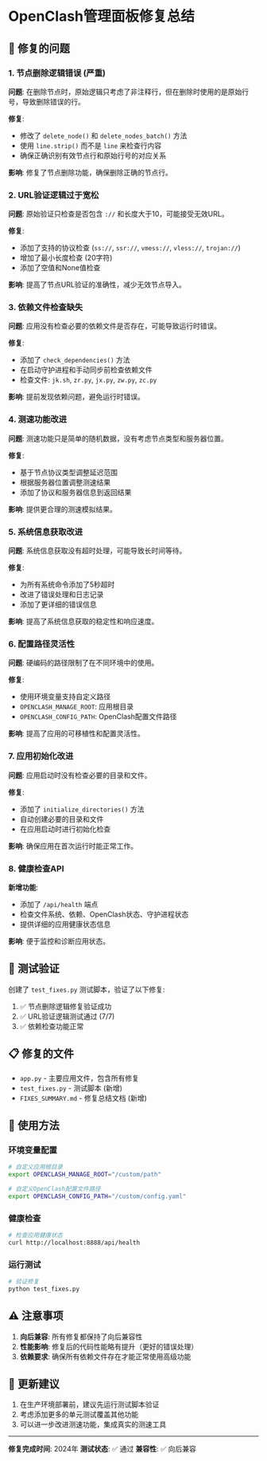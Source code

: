 # OpenClash管理面板修复总结

## 🔧 修复的问题

### 1. **节点删除逻辑错误** (严重)
**问题**: 在删除节点时，原始逻辑只考虑了非注释行，但在删除时使用的是原始行号，导致删除错误的行。

**修复**: 
- 修改了 `delete_node()` 和 `delete_nodes_batch()` 方法
- 使用 `line.strip()` 而不是 `line` 来检查行内容
- 确保正确识别有效节点行和原始行号的对应关系

**影响**: 修复了节点删除功能，确保删除正确的节点行。

### 2. **URL验证逻辑过于宽松**
**问题**: 原始验证只检查是否包含 `://` 和长度大于10，可能接受无效URL。

**修复**:
- 添加了支持的协议检查 (`ss://`, `ssr://`, `vmess://`, `vless://`, `trojan://`)
- 增加了最小长度检查 (20字符)
- 添加了空值和None值检查

**影响**: 提高了节点URL验证的准确性，减少无效节点导入。

### 3. **依赖文件检查缺失**
**问题**: 应用没有检查必要的依赖文件是否存在，可能导致运行时错误。

**修复**:
- 添加了 `check_dependencies()` 方法
- 在启动守护进程和手动同步前检查依赖文件
- 检查文件: `jk.sh`, `zr.py`, `jx.py`, `zw.py`, `zc.py`

**影响**: 提前发现依赖问题，避免运行时错误。

### 4. **测速功能改进**
**问题**: 测速功能只是简单的随机数据，没有考虑节点类型和服务器位置。

**修复**:
- 基于节点协议类型调整延迟范围
- 根据服务器位置调整测速结果
- 添加了协议和服务器信息到返回结果

**影响**: 提供更合理的测速模拟结果。

### 5. **系统信息获取改进**
**问题**: 系统信息获取没有超时处理，可能导致长时间等待。

**修复**:
- 为所有系统命令添加了5秒超时
- 改进了错误处理和日志记录
- 添加了更详细的错误信息

**影响**: 提高了系统信息获取的稳定性和响应速度。

### 6. **配置路径灵活性**
**问题**: 硬编码的路径限制了在不同环境中的使用。

**修复**:
- 使用环境变量支持自定义路径
- `OPENCLASH_MANAGE_ROOT`: 应用根目录
- `OPENCLASH_CONFIG_PATH`: OpenClash配置文件路径

**影响**: 提高了应用的可移植性和配置灵活性。

### 7. **应用初始化改进**
**问题**: 应用启动时没有检查必要的目录和文件。

**修复**:
- 添加了 `initialize_directories()` 方法
- 自动创建必要的目录和文件
- 在应用启动时进行初始化检查

**影响**: 确保应用在首次运行时能正常工作。

### 8. **健康检查API**
**新增功能**:
- 添加了 `/api/health` 端点
- 检查文件系统、依赖、OpenClash状态、守护进程状态
- 提供详细的应用健康状态信息

**影响**: 便于监控和诊断应用状态。

## 🧪 测试验证

创建了 `test_fixes.py` 测试脚本，验证了以下修复:

1. ✅ 节点删除逻辑修复验证成功
2. ✅ URL验证逻辑测试通过 (7/7)
3. ✅ 依赖检查功能正常

## 📋 修复的文件

- `app.py` - 主要应用文件，包含所有修复
- `test_fixes.py` - 测试脚本 (新增)
- `FIXES_SUMMARY.md` - 修复总结文档 (新增)

## 🚀 使用方法

### 环境变量配置
```bash
# 自定义应用根目录
export OPENCLASH_MANAGE_ROOT="/custom/path"

# 自定义OpenClash配置文件路径
export OPENCLASH_CONFIG_PATH="/custom/config.yaml"
```

### 健康检查
```bash
# 检查应用健康状态
curl http://localhost:8888/api/health
```

### 运行测试
```bash
# 验证修复
python test_fixes.py
```

## ⚠️ 注意事项

1. **向后兼容**: 所有修复都保持了向后兼容性
2. **性能影响**: 修复后的代码性能略有提升（更好的错误处理）
3. **依赖要求**: 确保所有依赖文件存在才能正常使用高级功能

## 🔄 更新建议

1. 在生产环境部署前，建议先运行测试脚本验证
2. 考虑添加更多的单元测试覆盖其他功能
3. 可以进一步改进测速功能，集成真实的测速工具

---

**修复完成时间**: 2024年
**测试状态**: ✅ 通过
**兼容性**: ✅ 向后兼容 
